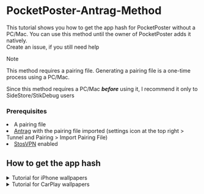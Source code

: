 # PocketPoster-Antrag-Method
This tutorial shows you how to get the app hash for PocketPoster without a PC/Mac. You can use this method until the owner of PocketPoster adds it natively.
<br>Create an issue, if you still need help

> [!NOTE]
> This method requires a pairing file. Generating a pairing file is a one-time process using a PC/Mac.
> 
> Since this method requires a PC/Mac <strong><i>before</i></strong> using it, I recommend it only to SideStore/StikDebug users


### Prerequisites
<li>A pairing file</li>
<li><a href=https://apps.apple.com/app/antrag/id6747074491>Antrag</a> with the pairing file imported
  (settings icon at the top right > Tunnel and Pairing > Import Pairing File)</li>
<li><a href=https://apps.apple.com/app/stosvpn/id6744003051>StosVPN</a> enabled</li>

## How to get the app hash
<details>
  <summary>Tutorial for iPhone wallpapers</summary>
  <ol>
    <li>Go to the main menu of Antrag</li>
    <li>Switch to system</li>
    <img src="https://raw.githubusercontent.com/Maxpro131/PP-Antrag-Method/refs/heads/main/Resources/2.png">
    <li>Search for "PosterBoard" and tap on it</li>
    <img src="https://raw.githubusercontent.com/Maxpro131/PP-Antrag-Method/refs/heads/main/Resources/3.png">
    <li>Scroll down to "Container Path." Hold and copy it</li>
    <img src="https://raw.githubusercontent.com/Maxpro131/PP-Antrag-Method/refs/heads/main/Resources/4.png">
    <li>Go to the PocketPoster settings and paste the container path in the top text field</li>
    <img src="https://raw.githubusercontent.com/Maxpro131/PP-Antrag-Method/refs/heads/main/Resources/5.png">
    <li>Remove "/private/var/mobile/Containers/Data/Application/" so only a random string of letters and numbers is left. <br>(example:
/private/var/mobile/Containers/Data/Application/C0D26996-4AD5-426E-98C5-9A07FD77DBDC --> C0D26996-4AD5-426E-98C5-9A07FD77DBDC )</li>
  </ol>
</details>
<details>
  <summary>Tutorial for CarPlay wallpapers</summary>
  <ol>
    <strong>NOTE:</strong> CarPlay wallpapers aren't supported on iOS 26
    <li>Go to the main menu of Antrag</li>
    <li>Switch to system</li>
    <img src="https://raw.githubusercontent.com/Maxpro131/PP-Antrag-Method/refs/heads/main/Resources/2.png">
    <li>Search for "CarPlayWallpaper" and tap on it</li>
    <img src="https://raw.githubusercontent.com/Maxpro131/PP-Antrag-Method/refs/heads/main/Resources/6.png">
    <li>Scroll down to "Container Path." Hold and copy it</li>
    <img src="https://raw.githubusercontent.com/Maxpro131/PP-Antrag-Method/refs/heads/main/Resources/7.png">
    <li>Go to the PocketPoster settings and paste the container path in the bottom text field</li>
    <img src="https://raw.githubusercontent.com/Maxpro131/PP-Antrag-Method/refs/heads/main/Resources/8.png">
    <li>Remove "/private/var/mobile/Containers/Data/Application/" so only a random string of letters and numbers is left. <br>(example:
/private/var/mobile/Containers/Data/Application/10B2EB4E-DC15-4421-ACD2-203CC8D2C8A8 --> 10B2EB4E-DC15-4421-ACD2-203CC8D2C8A8 )</li>
  </ol>
</details>
